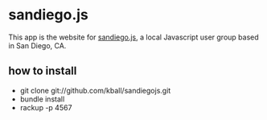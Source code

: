 # sandiego.js

This app is the website for [sandiego.js](http://sandiegojs.org), a local Javascript user group based in San Diego, CA.

## how to install

- git clone git://github.com/kball/sandiegojs.git
- bundle install
- rackup -p 4567